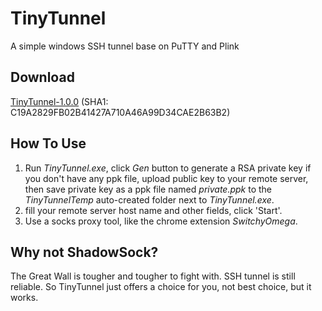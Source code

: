 # TinyTunnel
A simple windows SSH tunnel base on PuTTY and Plink

## Download
[TinyTunnel-1.0.0](https://raw.github.com/jyfcrw/TinyTunnel/master/Dist/TinyTunnel-1.0.0.zip) (SHA1: C19A2829FB02B41427A710A46A99D34CAE2B63B2)

## How To Use
1. Run _TinyTunnel.exe_, click _Gen_ button to generate a RSA private key if you don't have any ppk file, upload public key to your remote server, then save private key as a ppk file named _private.ppk_ to the _TinyTunnelTemp_ auto-created folder next to _TinyTunnel.exe_.
2. fill your remote server host name and other fields, click 'Start'.
3. Use a socks proxy tool, like the chrome extension _SwitchyOmega_.

## Why not ShadowSock?
The Great Wall is tougher and tougher to fight with. SSH tunnel is still reliable. So TinyTunnel just offers a choice for you, not best choice, but it works.

